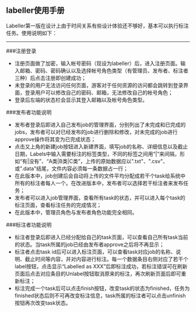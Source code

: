 labeller使用手册
---------------

Labeller第一版在设计上由于时间关系有些设计体验还不够好，基本可以执行标注任务。使用说明如下：
****

###注册登录
  - 注册页面做了加密，输入帐号密码（现设为labeller）后，进入注册页面。输入邮箱、密码、密码确认以及选择帐号角色类型（有管理员、发布者、标注者三种）后点击注册即创建成功；
  - 未登录的用户无法访问任何页面，游客对于任何资源的访问都会跳转到登录界面，登录用户可以修改自己的密码、邮箱，无法修改自己的帐号角色；
  - 登录后左端的状态栏会显示其登入邮箱以及帐号角色类型。

###发布者功能说明
- 发布者登录后即进入自己发布job的管理界面，分别列出了未完成和已完成的jobs，发布者可以对已经发布的job进行删除和修改，对未完成的job进行approve操作将其变为已完成状态；
- 点击又上角的新建job按钮进入新建界面，填写job的名称、详细信息以及截止日期，Labels中输入需要标注的标签类型，不同的标签之间用“|”来间隔，形如“有|没有”、“A类|B类|C类”，上传的原始数据应以".txt"、".csv"、或".data"结尾，文件内容必须每一条数据占一行；
- 在此版本中，job创建后会自动将上传的文件平均分配成若干个task给系统中所有的标注者每人一个。在改进版本中，发布者可以选择若干标注者来发布任务；
- 发布者可以进入job管理界面，查看所有task的状态，并可以进入每个task的标注页面，查看标注任务的完成情况；
- 在此版本中，管理员角色与发布者角色功能完全相同。

###标注者功能说明
- 标注者登录后即进入已经分配给自己的task页面，可以查看自己所有task当前的状态。当task所属的job已经由发布者approve之后将不再显示；
- 标注者点击task id后可以进入标注页面，可以查看task对应job的名称、说明、截止时间等内容，并对内容进行标注。每一个数据条目右侧对应了若干个label按钮，点击显示“Labelled as XXX”后即标注成功，若标注错误可在刷新页面后点击对应条目的Unlabel按钮取消原来的标注，再次刷新页面后即可重新标注；
- 标注完成一个task后可以点击finish按钮，改变task的状态为finished，任务为finished状态后则不可再改变标注信息，task所属的标注者可以点击unfinish按钮再次改变task状态。


